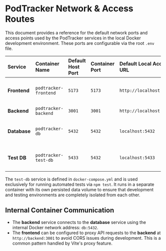 # PodTracker Network & Access Routes

This document provides a reference for the default network ports and access points used by the PodTracker services in the local Docker development environment. These ports are configurable via the root `.env` file.

| Service      | Container Name        | Default Host Port | Container Port | Default Local Access URL  | Purpose                                         |
| :----------- | :-------------------- | :---------------- | :------------- | :------------------------ | :---------------------------------------------- |
| **Frontend** | `podtracker-frontend` | `5173`            | `5173`         | `http://localhost:5173`   | React/Vite development server with hot-reloading. |
| **Backend**  | `podtracker-backend`  | `3001`            | `3001`         | `http://localhost:3001`   | Node.js/Express API server.                     |
| **Database** | `podtracker-db`       | `5432`            | `5432`         | `localhost:5432`          | PostgreSQL database for direct client access.   |
| **Test DB**  | `podtracker-test-db`  | `5433`            | `5432`         | `localhost:5433`          | **Isolated** PostgreSQL database for testing.   |

The `test-db` service is defined in `docker-compose.yml` and is used exclusively for running automated tests via `npm test`. It runs in a separate container with its own persisted data volume to ensure that development and testing environments are completely isolated from each other.

## Internal Container Communication

- The **backend** service connects to the **database** service using the internal Docker network address: `db:5432`.
- The **frontend** can be configured to proxy API requests to the **backend** at `http://backend:3001` to avoid CORS issues during development. This is a common pattern handled by Vite's proxy feature.